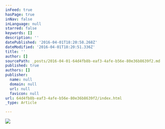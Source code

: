 ```yaml
---
inFeed: true
hasPage: true
inNav: false
inLanguage: null
starred: false
keywords: []
description: ''
datePublished: '2016-04-01T18:20:58.268Z'
dateModified: '2016-04-01T18:20:51.336Z'
title: ''
author: []
sourcePath: _posts/2016-04-01-64d4fb8b-eaf3-4afe-b56e-80e36b8639f2.md
published: true
authors: []
publisher:
  name: null
  domain: null
  url: null
  favicon: null
url: 64d4fb8b-eaf3-4afe-b56e-80e36b8639f2/index.html
_type: Article

---
```

![](https://the-grid-user-content.s3-us-west-2.amazonaws.com/f4ba5e7b-bb28-40ca-bf6f-433930641d12.jpg)